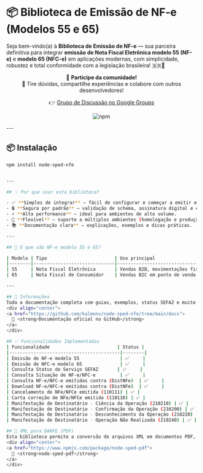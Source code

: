 # 📦 Biblioteca de Emissão de NF-e (Modelos 55 e 65)

Seja bem-vindo(a) à **Biblioteca de Emissão de NF-e** — sua parceira definitiva para integrar **emissão de Nota Fiscal Eletrônica modelo 55 (NF-e)** e **modelo 65 (NFC-e)** em aplicações modernas, com simplicidade, robustez e total conformidade com a legislação brasileira! 🇧🇷🚀

<div align="center">

📣 **Participe da comunidade!**  
💬 Tire dúvidas, compartilhe experiências e colabore com outros desenvolvedores!

👉 [Grupo de Discussão no Google Groups](https://groups.google.com/g/node-sped-nfe)

![npm](https://img.shields.io/npm/dw/node-sped-nfe)

</div>
---

## 📦 Instalação

```bash
npm install node-sped-nfe


---

## ✨ Por que usar esta biblioteca?

- ✅ **Simples de integrar** — fácil de configurar e começar a emitir em minutos.
- 🔒 **Segura por padrão** — validação de schema, assinatura digital e envio via WS.
- ⚡ **Alta performance** — ideal para ambientes de alto volume.
- 🧩 **Flexível** — suporte a múltiplos ambientes (homologação e produção).
- 📚 **Documentação clara** — explicações, exemplos e dicas práticas.

---

## 🧾 O que são NF-e modelo 55 e 65?

| Modelo | Tipo                         | Uso principal                                 |
|--------|------------------------------|-----------------------------------------------|
| 55     | Nota Fiscal Eletrônica       | Vendas B2B, movimentações fiscais entre CNPJs |
| 65     | Nota Fiscal de Consumidor    | Vendas B2C em ponto de venda (PDV)            |

---

## 📌 Informações
Toda a documentação completa com guias, exemplos, status SEFAZ e muito mais está disponível aqui:
<div align="center">
<a href="https://github.com/kalmonv/node-sped-nfe/tree/main/docs">
  🧾 <strong>Documentação oficial no GitHub</strong>
</a>
</div>

## ✅ Funcionalidades Implementadas
| Funcionalidade                         | Status |
|-----------------------------------------|--------|
| Emissão de NF-e modelo 55               | ✅     |
| Emissão de NFC-e modelo 65              | ✅     |
| Consulta Status do Serviço SEFAZ       | ✅     |
| Consulta Situação de NF-e/NFC-e         | ✅     |
| Consulta NF-e/NFC-e emitidas contra (DistNFe)  | ✅     |
| Download NF-e/NFC-e emitidas contra (DistNFe)  | ✅     |
| Cancelamento de NFe/NFCe emitida (110111) | ✅ |
| Carta correção de NFe/NFCe emitida (110110) | ✅ |
| Manifestação de Destinatário - Ciência da Operação (210210) | ✅ |
| Manifestação de Destinatário - Confirmação da Operação (210200) | ✅ |
| Manifestação de Destinatário - Desconhecimento da Operação (210220) | ✅ |
| Manifestação de Destinatário - Operação Não Realizada (210240) | ✅ |

## 📄 XML para DANFE (PDF)
Esta biblioteca permite a conversão de arquivos XML em documentos PDF, com suporte para execução tanto no backend quanto no frontend.
<div align="center">
<a href="https://www.npmjs.com/package/node-sped-pdf">
  🧾 <strong>node-sped-pdf</strong>
</a>
</div>